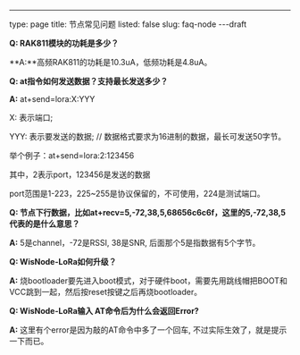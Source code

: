 ---
type: page
title: 节点常见问题
listed: false
slug: faq-node
---draft

**Q: RAK811模块的功耗是多少？**

**A:**高频RAK811的功耗是10.3uA，低频功耗是4.8uA。

**Q: at指令如何发送数据？支持最长发送多少？**

**A:** at+send=lora:X:YYY

X: 表示端口;

YYY: 表示要发送的数据;  // 数据格式要求为16进制的数据，最长可发送50字节。

举个例子：at+send=lora:2:123456

其中，2表示port，123456是发送的数据

port范围是1-223，225~255是协议保留的，不可使用，224是测试端口。

**Q: 节点下行数据，比如at+recv=5,-72,38,5,68656c6c6f，这里的5,-72,38,5代表的是什么意思？**

**A:** 5是channel，-72是RSSI, 38是SNR, 后面那个5是指数据有5个字节。

**Q: WisNode-LoRa如何升级？**

**A:** 烧bootloader要先进入boot模式，对于硬件boot，需要先用跳线帽把BOOT和VCC跳到一起，然后按reset按键之后再烧bootloader。

**Q: WisNode-LoRa输入 AT命令后为什么会返回Error?**

**A:** 这里有个error是因为敲的AT命令中多了一个回车, 不过实际生效了，就是提示一下而已。

